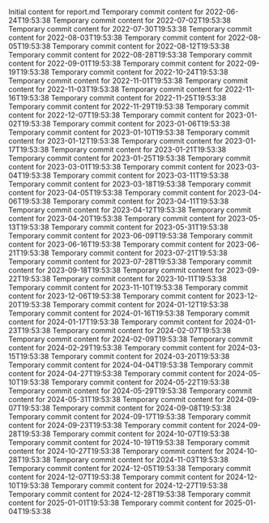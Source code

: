 Initial content for report.md
Temporary commit content for 2022-06-24T19:53:38
Temporary commit content for 2022-07-02T19:53:38
Temporary commit content for 2022-07-30T19:53:38
Temporary commit content for 2022-08-03T19:53:38
Temporary commit content for 2022-08-05T19:53:38
Temporary commit content for 2022-08-12T19:53:38
Temporary commit content for 2022-08-28T19:53:38
Temporary commit content for 2022-09-01T19:53:38
Temporary commit content for 2022-09-19T19:53:38
Temporary commit content for 2022-10-24T19:53:38
Temporary commit content for 2022-11-01T19:53:38
Temporary commit content for 2022-11-03T19:53:38
Temporary commit content for 2022-11-16T19:53:38
Temporary commit content for 2022-11-25T19:53:38
Temporary commit content for 2022-11-29T19:53:38
Temporary commit content for 2022-12-07T19:53:38
Temporary commit content for 2023-01-02T19:53:38
Temporary commit content for 2023-01-06T19:53:38
Temporary commit content for 2023-01-10T19:53:38
Temporary commit content for 2023-01-12T19:53:38
Temporary commit content for 2023-01-17T19:53:38
Temporary commit content for 2023-01-21T19:53:38
Temporary commit content for 2023-01-25T19:53:38
Temporary commit content for 2023-03-01T19:53:38
Temporary commit content for 2023-03-04T19:53:38
Temporary commit content for 2023-03-11T19:53:38
Temporary commit content for 2023-03-18T19:53:38
Temporary commit content for 2023-04-05T19:53:38
Temporary commit content for 2023-04-06T19:53:38
Temporary commit content for 2023-04-11T19:53:38
Temporary commit content for 2023-04-12T19:53:38
Temporary commit content for 2023-04-20T19:53:38
Temporary commit content for 2023-05-13T19:53:38
Temporary commit content for 2023-05-31T19:53:38
Temporary commit content for 2023-06-09T19:53:38
Temporary commit content for 2023-06-16T19:53:38
Temporary commit content for 2023-06-21T19:53:38
Temporary commit content for 2023-07-21T19:53:38
Temporary commit content for 2023-07-28T19:53:38
Temporary commit content for 2023-09-18T19:53:38
Temporary commit content for 2023-09-22T19:53:38
Temporary commit content for 2023-10-11T19:53:38
Temporary commit content for 2023-11-10T19:53:38
Temporary commit content for 2023-12-06T19:53:38
Temporary commit content for 2023-12-20T19:53:38
Temporary commit content for 2024-01-12T19:53:38
Temporary commit content for 2024-01-16T19:53:38
Temporary commit content for 2024-01-17T19:53:38
Temporary commit content for 2024-01-23T19:53:38
Temporary commit content for 2024-02-07T19:53:38
Temporary commit content for 2024-02-09T19:53:38
Temporary commit content for 2024-02-29T19:53:38
Temporary commit content for 2024-03-15T19:53:38
Temporary commit content for 2024-03-20T19:53:38
Temporary commit content for 2024-04-04T19:53:38
Temporary commit content for 2024-04-27T19:53:38
Temporary commit content for 2024-05-10T19:53:38
Temporary commit content for 2024-05-22T19:53:38
Temporary commit content for 2024-05-29T19:53:38
Temporary commit content for 2024-05-31T19:53:38
Temporary commit content for 2024-09-07T19:53:38
Temporary commit content for 2024-09-08T19:53:38
Temporary commit content for 2024-09-17T19:53:38
Temporary commit content for 2024-09-23T19:53:38
Temporary commit content for 2024-09-28T19:53:38
Temporary commit content for 2024-10-07T19:53:38
Temporary commit content for 2024-10-19T19:53:38
Temporary commit content for 2024-10-27T19:53:38
Temporary commit content for 2024-10-28T19:53:38
Temporary commit content for 2024-11-03T19:53:38
Temporary commit content for 2024-12-05T19:53:38
Temporary commit content for 2024-12-07T19:53:38
Temporary commit content for 2024-12-10T19:53:38
Temporary commit content for 2024-12-27T19:53:38
Temporary commit content for 2024-12-28T19:53:38
Temporary commit content for 2025-01-01T19:53:38
Temporary commit content for 2025-01-04T19:53:38
